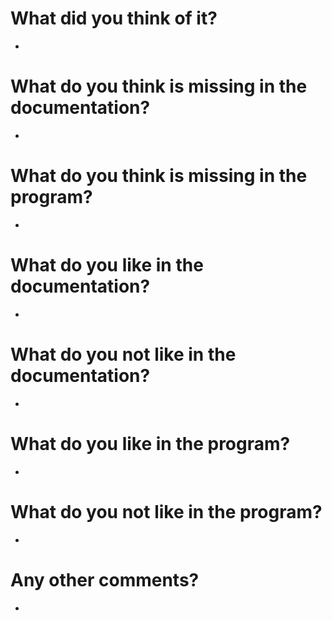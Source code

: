 # What did you think of it?
- 

# What do you think is missing in the documentation?
- 

# What do you think is missing in the program?
- 

# What do you like in the documentation?
- 

# What do you not like in the documentation?
- 

# What do you like in the program?
- 

# What do you not like in the program?
- 

# Any other comments?
- 
